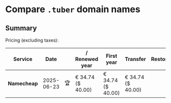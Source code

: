 # Compare `.tuber` domain names

## Summary

Pricing (excluding taxes):

| Service | Date |  | / Renewed year | First year | Transfer | Restoration |
|--|--|--|--|--|--|--|
| **Namecheap** | 2025-06-23 | 🏆 | € 34.74<br>($ 40.00) | € 34.74<br>($ 40.00) | € 34.74<br>($ 40.00) |  |
